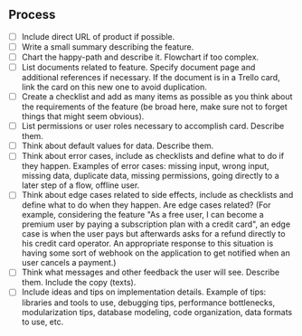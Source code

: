 ## Process
- [ ] Include direct URL of product if possible.
- [ ] Write a small summary describing the feature.
- [ ] Chart the happy-path and describe it. Flowchart if too complex.
- [ ] List documents related to feature. Specify document page and additional references if necessary. If the document is in a Trello card, link the card on this new one to avoid duplication.
- [ ] Create a checklist and add as many items as possible as you think about the requirements of the feature (be broad here, make sure not to forget things that might seem obvious).
- [ ] List permissions or user roles necessary to accomplish card. Describe them.
- [ ] Think about default values for data. Describe them.
- [ ] Think about error cases, include as checklists and define what to do if they happen. Examples of error cases: missing input, wrong input, missing data, duplicate data, missing permissions, going directly to a later step of a flow, offline user.
- [ ] Think about edge cases related to side effects, include as checklists and define what to do  when they happen. Are edge cases related? (For example, considering the feature "As a free user, I can become a premium user by paying a subscription plan with a credit card", an edge case is when the user pays but afterwards asks for a refund directly to his credit card operator. An appropriate response to this situation is having some sort of webhook on the application to get notified when an user cancels a payment.)
- [ ] Think what messages and other feedback the user will see. Describe them. Include the copy (texts).
- [ ] Include ideas and tips on implementation details. Example of tips: libraries and tools to use, debugging tips, performance bottlenecks, modularization tips, database modeling, code organization, data formats to use, etc.
